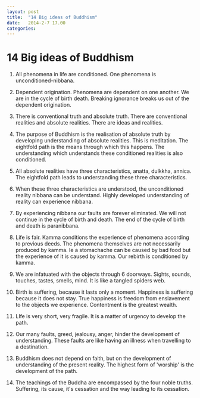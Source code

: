 ```yaml
---
layout: post
title:  "14 Big ideas of Buddhism"
date:   2014-2-7 17.00
categories: 
---
```


# 14 Big ideas of Buddhism

1. All phenomena in life are conditioned. One phenomena is unconditioned-nibbana.

2. Dependent origination. Phenomena are dependent on one another.  We are in the cycle of birth death. Breaking ignorance breaks us out of the dependent origination.

3. There is conventional truth and absolute truth. There are conventional realities and absolute realities. There are ideas and realities. 

4. The purpose of Buddhism is the realisation of absolute truth by developing understanding of absolute realities. This is meditation. The eightfold path is the means through which this happens. The understanding which understands these conditioned realities is also conditioned.

5. All absolute realities have three characteristics, anatta, dulkkha, annica. The eightfold path leads to understanding these three characteristics. 

6. When these three characteristics are understood, the unconditioned reality nibbana can be understand. Highly developed understanding of reality can experience nibbana.

7. By experiencing nibbana our faults are forever eliminated. We will not continue in the cycle of birth and death. The end of the cycle of birth and death is paranibbana.

8. Life is fair. Kamma conditions the experience of phenomena according to previous deeds. The phenomena themselves are not necessarily produced by kamma. Ie a stomachache can be caused by bad food but the experience of it is caused by kamma. Our rebirth is conditioned by kamma. 

9. We are infatuated with the objects through 6 doorways. Sights, sounds, touches, tastes, smells, mind. It is like a tangled spiders web. 

10. Birth is suffering, because it lasts only a moment. Happiness is suffering because it does not stay. True happiness is freedom from enslavement to the objects we experience. Contentment is the greatest wealth.

11. LIfe is very short, very fragile. It is a matter of urgency to develop the path.

12. Our many faults, greed, jealousy, anger, hinder the development of understanding. These faults are like having an illness when travelling to a destination.

13. Buddhism does not depend on faith, but on the development of understanding of the present reality. The highest form of 'worship' is the development of the path.

14. The teachings of the Buddha are encompassed by the four noble truths. Suffering, its cause, it's cessation and the way leading to its cessation.
